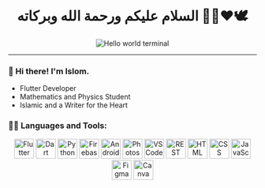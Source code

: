 

<h1 align="center">السلام عليكم ورحمة الله وبركاته 👋🏻❤️🕊️</h1>

<!-- Hello World terminal-style GIF -->
<p align="center">
  <img src="https://raw.githubusercontent.com/abhisheknaiidu/abhisheknaiidu/master/code.gif" alt="Hello world terminal" />
</p>

---
### 👋 Hi there! I'm Islom.

- Flutter Developer  
- Mathematics and Physics Student  
- Islamic and a Writer for the Heart  


### 🧑‍💻 Languages and Tools:

<p align="center">
  <!-- Flutter -->
  <img src="https://cdn.jsdelivr.net/gh/devicons/devicon/icons/flutter/flutter-original.svg" width="40" height="40" alt="Flutter" />
  <!-- Dart -->
  <img src="https://cdn.jsdelivr.net/gh/devicons/devicon/icons/dart/dart-original.svg" width="40" height="40" alt="Dart" />
  <!-- Python -->
  <img src="https://cdn.jsdelivr.net/gh/devicons/devicon/icons/python/python-original.svg" width="40" height="40" alt="Python" />
  <!-- Firebase -->
  <img src="https://cdn.jsdelivr.net/gh/devicons/devicon/icons/firebase/firebase-plain.svg" width="40" height="40" alt="Firebase" />
  <!-- Android -->
  <img src="https://cdn.jsdelivr.net/gh/devicons/devicon/icons/android/android-original.svg" width="40" height="40" alt="Android" />
  <!-- Photoshop -->
  <img src="https://cdn.jsdelivr.net/gh/devicons/devicon/icons/photoshop/photoshop-plain.svg" width="40" height="40" alt="Photoshop" />
  <!-- VS Code -->
  <img src="https://cdn.jsdelivr.net/gh/devicons/devicon/icons/vscode/vscode-original.svg" width="40" height="40" alt="VS Code" />
  <!-- REST API -->
  <img src="https://img.icons8.com/external-flatart-icons-outline-flatarticons/64/external-api-digital-marketing-flatart-icons-outline-flatarticons.png" width="40" height="40" alt="REST API" />
  <!-- HTML -->
  <img src="https://cdn.jsdelivr.net/gh/devicons/devicon/icons/html5/html5-original.svg" width="40" height="40" alt="HTML" />
  <!-- CSS -->
  <img src="https://cdn.jsdelivr.net/gh/devicons/devicon/icons/css3/css3-original.svg" width="40" height="40" alt="CSS" />
  <!-- JavaScript -->
  <img src="https://cdn.jsdelivr.net/gh/devicons/devicon/icons/javascript/javascript-original.svg" width="40" height="40" alt="JavaScript" />
  <!-- Figma -->
  <img src="https://cdn.jsdelivr.net/gh/devicons/devicon/icons/figma/figma-original.svg" width="40" height="40" alt="Figma" />
  <!-- Canva -->
  <img src="https://img.icons8.com/color/48/000000/canva.png" width="40" height="40" alt="Canva" />
</p>

